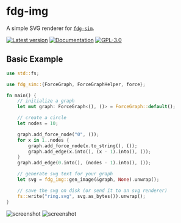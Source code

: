 # fdg-img

A simple SVG renderer for [`fdg-sim`](https://crates.io/crates/fdg-sim).

[![Latest version](https://img.shields.io/crates/v/fdg-img.svg)](https://crates.io/crates/fdg-img)
[![Documentation](https://docs.rs/fdg-img/badge.svg)](https://docs.rs/fdg-img)
[![GPL-3.0](https://img.shields.io/badge/license-GPL-blue.svg)](https://github.com/grantshandy/fdg/blob/main/fdg-img/LICENSE)

## Basic Example
```rust
use std::fs;

use fdg_sim::{ForceGraph, ForceGraphHelper, force};

fn main() {
    // initialize a graph
    let mut graph: ForceGraph<(), ()> = ForceGraph::default();

    // create a circle
    let nodes = 10;

    graph.add_force_node("0", ());
    for x in 1..nodes {
        graph.add_force_node(x.to_string(), ());
        graph.add_edge(x.into(), (x - 1).into(), ());
    }
    graph.add_edge(0.into(), (nodes - 1).into(), ());

    // generate svg text for your graph
    let svg = fdg_img::gen_image(&graph, None).unwrap();

    // save the svg on disk (or send it to an svg renderer)
    fs::write("ring.svg", svg.as_bytes()).unwrap();
}
```

![screenshot](https://raw.githubusercontent.com/grantshandy/fdg/main/fdg-img/screenshots/ring.svg)
![screenshot](https://raw.githubusercontent.com/grantshandy/fdg/main/fdg-img/screenshots/social_network.svg)
